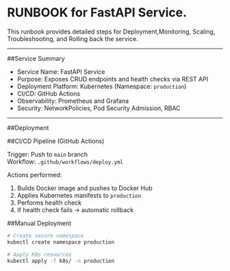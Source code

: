 # RUNBOOK for FastAPI Service.

This runbook provides detailed steps for Deployment,Monitoring, Scaling, Troubleshooting, and Rolling back the service.

---

##Service Summary

- Service Name: FastAPI Service
- Purpose: Exposes CRUD endpoints and health checks via REST API
- Deployment Platform: Kubernetes (Namespace: `production`)
- CI/CD: GitHub Actions
- Observability: Prometheus and Grafana
- Security: NetworkPolicies, Pod Security Admission, RBAC

---

##Deployment

##CI/CD Pipeline (GitHub Actions)

Trigger: Push to `main` branch  
Workflow: `.github/workflows/deploy.yml`  

Actions performed:
1. Builds Docker image and pushes to Docker Hub
2. Applies Kubernetes manifests to `production`
3. Performs health check
4. If health check fails → automatic rollback

##Manual Deployment

```bash
# Create secure namespace
kubectl create namespace production

# Apply K8s resources
kubectl apply -f k8s/ -n production
